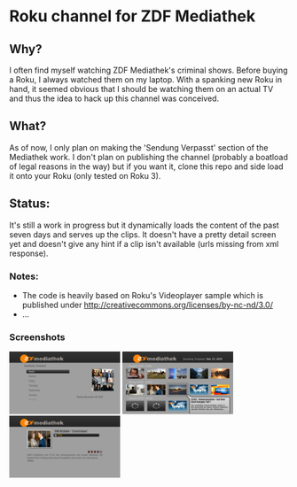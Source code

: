 # Roku channel for ZDF Mediathek #


Why?
----
I often find myself watching ZDF Mediathek's criminal shows. Before buying a Roku, I always watched
them on my laptop. With a spanking new Roku in hand, it seemed obvious that I should be watching
them on an actual TV and thus the idea to hack up this channel was conceived.

What?
-----
As of now, I only plan on making the 'Sendung Verpasst' section of the Mediathek work. I don't plan
on publishing the channel (probably a boatload of legal reasons in the way) but if you want it,
clone this repo and side load it onto your Roku (only tested on Roku 3). 

Status:
-------
It's still a work in progress but it dynamically loads the content of the past seven days and
serves up the clips. It doesn't have a pretty detail screen yet and doesn't give any hint if a
clip isn't available (urls missing from xml response). 


### Notes: ###
- The code is heavily based on Roku's Videoplayer sample which is published under
http://creativecommons.org/licenses/by-nc-nd/3.0/
- ...

### Screenshots ###
<img src="screenshots/SendungVerpasstOverview.jpg" alt="Sendung Verpasst Overview Screen" style="width: 200px;"/>
<img src="screenshots/SendungVerpasstDay.jpg" alt="Sendung Verpasst Day Screen" style="width: 200px;"/>
<img src="screenshots/SendungVerpasstDetail.jpg" alt="Sendung Verpasst Detail Screen" style="width: 200px;"/>